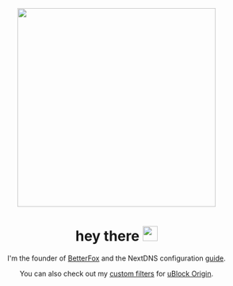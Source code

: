 <div id="header" align="center">
  <img src="https://media.giphy.com/media/f3iwJFOVOwuy7K6FFw/giphy.gif" width="400"/>

<h1>
  hey there
  <img src="https://media.giphy.com/media/hvRJCLFzcasrR4ia7z/giphy.gif" width="30px"/>
</h1>


I'm the founder of [BetterFox](https://github.com/yokoffing/Betterfox) and the NextDNS configuration [guide](https://github.com/yokoffing/NextDNS-Config).
  
You can also check out my [custom filters](https://github.com/yokoffing/filterlists#recommended-filters-for-ublock-origin) for [uBlock Origin](https://github.com/gorhill/uBlock).
</div>



<!--
**yokoffing/yokoffing** is a ✨ _special_ ✨ repository because its `README.md` (this file) appears on your GitHub profile.

Here are some ideas to get you started:

- 🔭 I’m currently working on ...
- 🌱 I’m currently learning ...
- 👯 I’m looking to collaborate on ...
- 🤔 I’m looking for help with ...
- 💬 Ask me about ...
- 📫 How to reach me: ...
- 😄 Pronouns: ...
- ⚡ Fun fact: ...
-->
